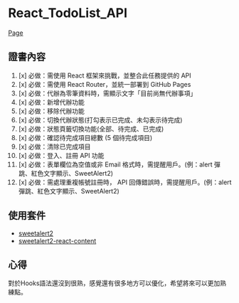 # React_TodoList_API
[Page](https://irenelee18.github.io/react-todolist-api/)
## 證書內容
1. [x] 必做：需使用 React 框架來挑戰，並整合此任務提供的 API
2. [x] 必做：需使用 React Router，並統一部署到 GitHub Pages
3. [x] 必做：代辦為零筆資料時，需顯示文字「目前尚無代辦事項」
4. [x] 必做：新增代辦功能
5. [x] 必做：移除代辦功能
6. [x] 必做：切換代辦狀態(打勾表示已完成、未勾表示待完成)
7. [x] 必做：狀態頁籤切換功能(全部、待完成、已完成)
8. [x] 必做：確認待完成項目總數 (5 個待完成項目)
9. [x] 必做：清除已完成項目
10. [x] 必做：登入、註冊 API 功能
11. [x] 必做：表單欄位為空值或非 Email 格式時，需提醒用戶。(例：alert 彈跳、紅色文字顯示、SweetAlert2)
12. [x] 必做：需處理重複帳號註冊時， API 回傳錯誤時，需提醒用戶。(例：alert 彈跳、紅色文字顯示、SweetAlert2)
## 使用套件
- [sweetalert2](https://sweetalert2.github.io/#download)
- [sweetalert2-react-content](https://www.npmjs.com/package/sweetalert2-react-content)
## 心得
對於Hooks語法還沒到很熟，感覺還有很多地方可以優化，希望將來可以更加熟練點。
